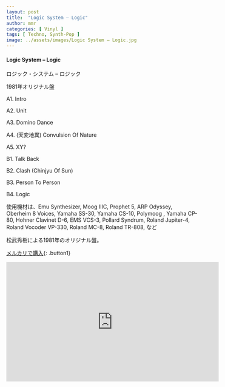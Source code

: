 ```yaml
---
layout: post
title:  "Logic System – Logic"
author: mmr
categories: [ Vinyl ]
tags: [ Techno, Synth-Pop ]
image: ../assets/images/Logic System – Logic.jpg
---
```


#### Logic System – Logic

ロジック・システム – ロジック

1981年オリジナル盤

A1. Intro

A2. Unit

A3. Domino Dance

A4. (天変地異) Convulsion Of Nature

A5. XY?

B1. Talk Back

B2. Clash (Chinjyu Of Sun)

B3. Person To Person

B4. Logic


使用機材は、Emu Synthesizer, Moog IIIC, Prophet 5, ARP Odyssey, Oberheim 8 Voices, Yamaha SS-30, Yamaha CS-10, Polymoog , Yamaha CP-80, Hohner Clavinet D-6, EMS VCS-3, Pollard Syndrum, Roland Jupiter-4, Roland Vocoder VP-330, Roland MC-8, Roland TR-808, など

松武秀樹による1981年のオリジナル盤。

[メルカリで購入](https://jp.mercari.com/item/m66419316264?afid=6142608987){: .button1}


<iframe width="560" height="315" src="https://www.youtube.com/embed/2dkOY5ekZD8?si=l5QXpP_feUCqc_hX" title="YouTube video player" frameborder="0" allow="accelerometer; autoplay; clipboard-write; encrypted-media; gyroscope; picture-in-picture; web-share" referrerpolicy="strict-origin-when-cross-origin" allowfullscreen></iframe>